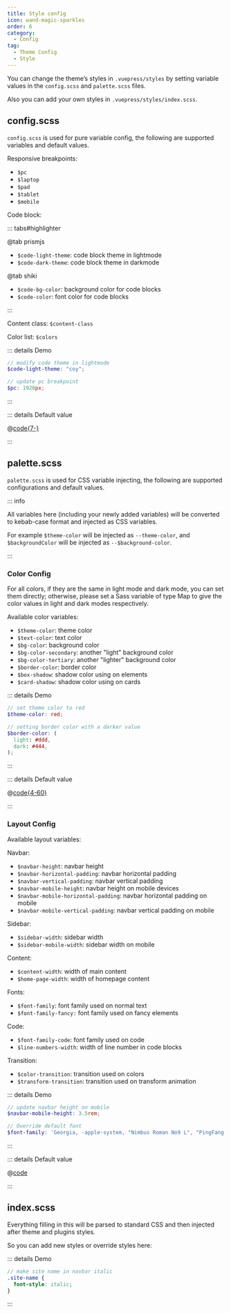 ```yaml
---
title: Style config
icon: wand-magic-sparkles
order: 6
category:
  - Config
tag:
  - Theme Config
  - Style
---
```


You can change the theme’s styles in `.vuepress/styles` by setting variable values in the `config.scss` and `palette.scss` files.

Also you can add your own styles in `.vuepress/styles/index.scss`.

<!-- more -->

## config.scss

`config.scss` is used for pure variable config, the following are supported variables and default values.

Responsive breakpoints:

- `$pc`
- `$laptop`
- `$pad`
- `$tablet`
- `$mobile`

Code block:

::: tabs#highlighter

@tab prismjs

- `$code-light-theme`: code block theme in lightmode
- `$code-dark-theme`: code block theme in darkmode

@tab shiki

- `$code-bg-color`: background color for code blocks
- `$code-color`: font color for code blocks

:::

Content class: `$content-class`

Color list: `$colors`

::: details Demo

```scss
// modify code theme in lightmode
$code-light-theme: "coy";

// update pc breakpoint
$pc: 1920px;
```

:::

::: details Default value

@[code{7-}](../../../../packages/theme/templates/config.scss)

:::

## palette.scss

`palette.scss` is used for CSS variable injecting, the following are supported configurations and default values.

::: info

All variables here (including your newly added variables) will be converted to kebab-case format and injected as CSS variables.

For example `$theme-color` will be injected as `--theme-color`, and `$backgroundColor` will be injected as `--$background-color`.

:::

### Color Config

For all colors, if they are the same in light mode and dark mode, you can set them directly; otherwise, please set a Sass variable of type Map to give the color values in light and dark modes respectively.

Available color variables:

- `$theme-color`: theme color
- `$text-color`: text color
- `$bg-color`: background color
- `$bg-color-secondary`: another "light" background color
- `$bg-color-tertiary`: another "lighter" background color
- `$border-color`: border color
- `$box-shadow`: shadow color using on elements
- `$card-shadow`: shadow color using on cards

::: details Demo

```scss
// set theme color to red
$theme-color: red;

// setting border color with a darker value
$border-color: (
  light: #ddd,
  dark: #444,
);
```

:::

::: details Default value

@[code{4-60}](../../../../packages/theme/templates/color.scss)

:::

### Layout Config

Available layout variables:

Navbar:

- `$navbar-height`: navbar height
- `$navbar-horizontal-padding`: navbar horizontal padding
- `$navbar-vertical-padding`: navbar vertical padding
- `$navbar-mobile-height`: navbar height on mobile devices
- `$navbar-mobile-horizontal-padding`: navbar horizontal padding on mobile
- `$navbar-mobile-vertical-padding`: navbar vertical padding on mobile

Sidebar:

- `$sidebar-width`: sidebar width
- `$sidebar-mobile-width`: sidebar width on mobile

Content:

- `$content-width`: width of main content
- `$home-page-width`: width of homepage content

Fonts:

- `$font-family`: font family used on normal text
- `$font-family-fancy:` font family used on fancy elements

Code:

- `$font-family-code`: font family used on code
- `$line-numbers-width`: width of line number in code blocks

Transition:

- `$color-transition`: transition used on colors
- `$transform-transition`: transition used on transform animation

::: details Demo

```scss
// update navbar height on mobile
$navbar-mobile-height: 3.5rem;

// Override default font
$font-family: 'Georgia, -apple-system, "Nimbus Roman No9 L", "PingFang SC", "Hiragino Sans GB", sans-serif';
```

:::

::: details Default value

@[code](../../../../packages/theme/templates/layout.scss)

:::

## index.scss

Everything filling in this will be parsed to standard CSS and then injected after theme and plugins styles.

So you can add new styles or override styles here:

::: details Demo

```scss
// make site name in navbar italic
.site-name {
  font-style: italic;
}
```

:::
